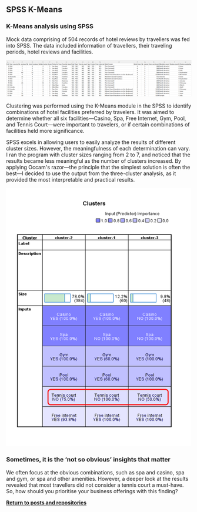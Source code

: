 ## SPSS K-Means

### K-Means analysis using SPSS

Mock data comprising of 504 records of hotel reviews by travellers was fed into SPSS. The data included information of travellers, their traveling periods, hotel reviews and facilities.

![](data.png)

Clustering was performed using the K-Means module in the SPSS to identify combinations of hotel facilities preferred by travelers. It was aimed to determine whether all six facilities—Casino, Spa, Free Internet, Gym, Pool, and Tennis Court—were important to travelers, or if certain combinations of facilities held more significance.

SPSS excels in allowing users to easily analyze the results of different cluster sizes. However, the meaningfulness of each determination can vary. I ran the program with cluster sizes ranging from 2 to 7, and noticed that the results became less meaningful as the number of clusters increased. By applying Occam's razor—the principle that the simplest solution is often the best—I decided to use the output from the three-cluster analysis, as it provided the most interpretable and practical results.

![](kmeansoutput.png)
### Sometimes, it is the ‘not so obvious’ insights that matter
We often focus at the obvious combinations, such as spa and casino, spa and gym, or spa and other amenities. However, a deeper look at the results revealed that most travellers did not consider a tennis court a must-have. So, how should you prioritise your business offerings with this finding?


<a style="font-weight:bold" href="https://KenYeoKP.github.io">Return to posts and repositories</a>
